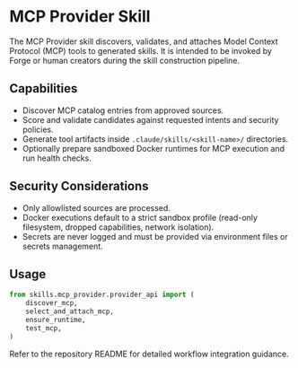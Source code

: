# MCP Provider Skill

The MCP Provider skill discovers, validates, and attaches Model Context Protocol (MCP) tools to generated skills. It is intended to be invoked by Forge or human creators during the skill construction pipeline.

## Capabilities
- Discover MCP catalog entries from approved sources.
- Score and validate candidates against requested intents and security policies.
- Generate tool artifacts inside `.claude/skills/<skill-name>/` directories.
- Optionally prepare sandboxed Docker runtimes for MCP execution and run health checks.

## Security Considerations
- Only allowlisted sources are processed.
- Docker executions default to a strict sandbox profile (read-only filesystem, dropped capabilities, network isolation).
- Secrets are never logged and must be provided via environment files or secrets management.

## Usage
```python
from skills.mcp_provider.provider_api import (
    discover_mcp,
    select_and_attach_mcp,
    ensure_runtime,
    test_mcp,
)
```

Refer to the repository README for detailed workflow integration guidance.
